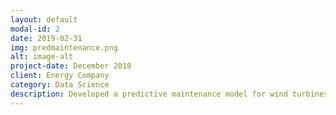```yaml
---
layout: default
modal-id: 2
date: 2019-02-31
img: predmaintenance.png
alt: image-alt
project-date: December 2018
client: Energy Company
category: Data Science
description: Developed a predictive maintenance model for wind turbines for Forbes 500 energy company based on event-logs. The resulting model increased accuracy to predict failures by 30% to the as-is process.
---
```

